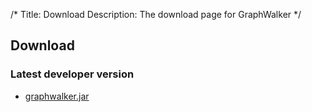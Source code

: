 /*
Title: Download
Description: The download page for GraphWalker
*/

## Download

### Latest developer version
* [graphwalker.jar](/archive/graphwalker.jar)
